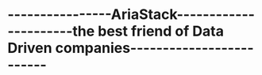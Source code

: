 # ----------------AriaStack----------------------the best friend of Data Driven companies-------------------------
